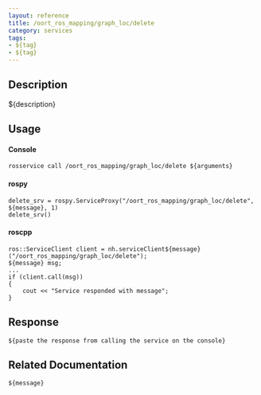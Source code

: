 ```yaml
---
layout: reference
title: /oort_ros_mapping/graph_loc/delete
category: services
tags: 
- ${tag} 
- ${tag}
---
```


## Description
${description}

## Usage
#### Console
```
rosservice call /oort_ros_mapping/graph_loc/delete ${arguments}
```

#### rospy
```
delete_srv = rospy.ServiceProxy("/oort_ros_mapping/graph_loc/delete", ${message}, 1)
delete_srv()
```

#### roscpp
```
ros::ServiceClient client = nh.serviceClient${message}("/oort_ros_mapping/graph_loc/delete");
${message} msg;
...
if (client.call(msg))
{
    cout << "Service responded with message";
}
```

## Response
```
${paste the response from calling the service on the console}
```

## Related Documentation
``${message}``  